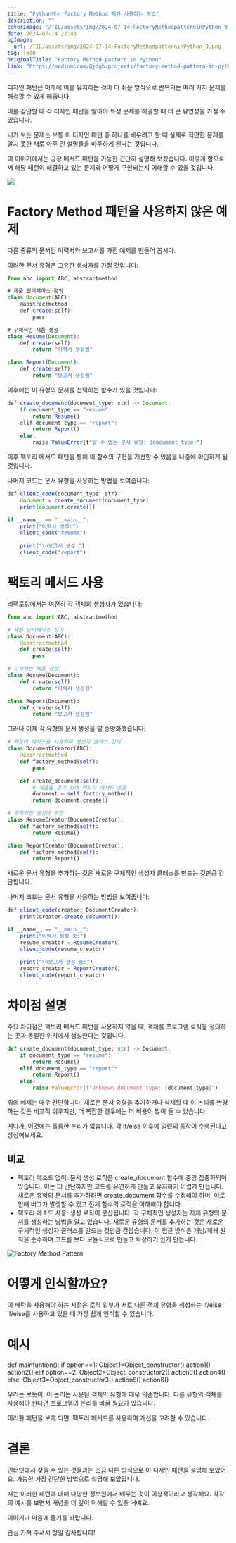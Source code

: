 ```yaml
---
title: "Python에서 Factory Method 패턴 사용하는 방법"
description: ""
coverImage: "/TIL/assets/img/2024-07-14-FactoryMethodpatterninPython_0.png"
date: 2024-07-14 23:43
ogImage: 
  url: /TIL/assets/img/2024-07-14-FactoryMethodpatterninPython_0.png
tag: Tech
originalTitle: "Factory Method pattern in Python"
link: "https://medium.com/@jdgb.projects/factory-method-pattern-in-python-94965735f497"
---
```



디자인 패턴은 미래에 이를 유지하는 것이 더 쉬운 방식으로 반복되는 여러 가지 문제를 해결할 수 있게 해줍니다.

이를 감안할 때 각 디자인 패턴을 알아야 특정 문제를 해결할 때 더 큰 유연성을 가질 수 있습니다.

내가 보는 문제는 보통 이 디자인 패턴 중 하나를 배우려고 할 때 실제로 직면한 문제를 알지 못한 채로 아주 긴 설명들을 마주하게 된다는 것입니다.

이 이야기에서는 공장 메서드 패턴을 가능한 간단히 설명해 보겠습니다. 이렇게 함으로써 해당 패턴이 해결하고 있는 문제와 어떻게 구현되는지 이해할 수 있을 것입니다.

<!-- TIL 수평 -->
<ins class="adsbygoogle"
     style="display:block"
     data-ad-client="ca-pub-4877378276818686"
     data-ad-slot="1549334788"
     data-ad-format="auto"
     data-full-width-responsive="true"></ins>
<script>
(adsbygoogle = window.adsbygoogle || []).push({});
</script>


<img src="/TIL/assets/img/2024-07-14-FactoryMethodpatterninPython_0.png" />

# Factory Method 패턴을 사용하지 않은 예제

다른 종류의 문서인 이력서와 보고서를 가진 예제를 만들어 봅시다.

이러한 문서 유형은 고유한 생성자를 가질 것입니다:


<!-- TIL 수평 -->
<ins class="adsbygoogle"
     style="display:block"
     data-ad-client="ca-pub-4877378276818686"
     data-ad-slot="1549334788"
     data-ad-format="auto"
     data-full-width-responsive="true"></ins>
<script>
(adsbygoogle = window.adsbygoogle || []).push({});
</script>

```js
from abc import ABC, abstractmethod

# 제품 인터페이스 정의
class Document(ABC):
    @abstractmethod
    def create(self):
        pass

# 구체적인 제품 생성
class Resume(Document):
    def create(self):
        return "이력서 생성됨"

class Report(Document):
    def create(self):
        return "보고서 생성됨"
```

이후에는 이 유형의 문서를 선택하는 함수가 있을 것입니다:

```js
def create_document(document_type: str) -> Document:
    if document_type == "resume":
        return Resume()
    elif document_type == "report":
        return Report()
    else:
        raise ValueError(f"알 수 없는 문서 유형: {document_type}")
```

이후 팩토리 메서드 패턴을 통해 이 함수의 구현을 개선할 수 있음을 나중에 확인하게 될 것입니다.

<!-- TIL 수평 -->
<ins class="adsbygoogle"
     style="display:block"
     data-ad-client="ca-pub-4877378276818686"
     data-ad-slot="1549334788"
     data-ad-format="auto"
     data-full-width-responsive="true"></ins>
<script>
(adsbygoogle = window.adsbygoogle || []).push({});
</script>

나머지 코드는 문서 유형을 사용하는 방법을 보여줍니다:

```js
def client_code(document_type: str):
    document = create_document(document_type)
    print(document.create())

if __name__ == "__main__":
    print("이력서 생성:")
    client_code("resume")
    
    print("\n보고서 생성:")
    client_code("report")
```

# 팩토리 메서드 사용

리팩토링에서는 여전히 각 객체의 생성자가 있습니다:

<!-- TIL 수평 -->
<ins class="adsbygoogle"
     style="display:block"
     data-ad-client="ca-pub-4877378276818686"
     data-ad-slot="1549334788"
     data-ad-format="auto"
     data-full-width-responsive="true"></ins>
<script>
(adsbygoogle = window.adsbygoogle || []).push({});
</script>

```python
from abc import ABC, abstractmethod

# 제품 인터페이스 정의
class Document(ABC):
    @abstractmethod
    def create(self):
        pass

# 구체적인 제품 생성
class Resume(Document):
    def create(self):
        return "이력서 생성됨"

class Report(Document):
    def create(self):
        return "보고서 생성됨"
```

그러나 이제 각 유형의 문서 생성을 탈 중앙화했습니다:

```python
# 팩토리 메서드를 사용하여 생성자 클래스 정의
class DocumentCreator(ABC):
    @abstractmethod
    def factory_method(self):
        pass

    def create_document(self):
        # 제품을 얻기 위해 팩토리 메서드 호출
        document = self.factory_method()
        return document.create()

# 구체적인 생성자 구현
class ResumeCreator(DocumentCreator):
    def factory_method(self):
        return Resume()

class ReportCreator(DocumentCreator):
    def factory_method(self):
        return Report()
```

새로운 문서 유형을 추가하는 것은 새로운 구체적인 생성자 클래스를 만드는 것만큼 간단합니다.

<!-- TIL 수평 -->
<ins class="adsbygoogle"
     style="display:block"
     data-ad-client="ca-pub-4877378276818686"
     data-ad-slot="1549334788"
     data-ad-format="auto"
     data-full-width-responsive="true"></ins>
<script>
(adsbygoogle = window.adsbygoogle || []).push({});
</script>

나머지 코드는 문서 유형을 사용하는 방법을 보여줍니다:

```js
def client_code(creator: DocumentCreator):
    print(creator.create_document())

if __name__ == "__main__":
    print("이력서 생성 중:")
    resume_creator = ResumeCreator()
    client_code(resume_creator)
    
    print("\n보고서 생성 중:")
    report_creator = ReportCreator()
    client_code(report_creator)
```

# 차이점 설명

주요 차이점은 팩토리 메서드 패턴을 사용하지 않을 때, 객체를 프로그램 로직을 정의하는 곳과 동일한 위치에서 생성한다는 것입니다.

<!-- TIL 수평 -->
<ins class="adsbygoogle"
     style="display:block"
     data-ad-client="ca-pub-4877378276818686"
     data-ad-slot="1549334788"
     data-ad-format="auto"
     data-full-width-responsive="true"></ins>
<script>
(adsbygoogle = window.adsbygoogle || []).push({});
</script>

```python
def create_document(document_type: str) -> Document:
    if document_type == "resume":
        return Resume()
    elif document_type == "report":
        return Report()
    else:
        raise ValueError(f"Unknown document type: {document_type}")
```

위의 예제는 매우 간단합니다. 새로운 문서 유형을 추가하거나 삭제할 때 이 논리를 변경하는 것은 비교적 쉬우지만, 더 복잡한 경우에는 더 비용이 많이 들 수 있습니다.

게다가, 이것에는 훌륭한 논리가 없습니다. 각 if/else 이후에 일련의 동작이 수행된다고 상상해보세요.

## 비교


<!-- TIL 수평 -->
<ins class="adsbygoogle"
     style="display:block"
     data-ad-client="ca-pub-4877378276818686"
     data-ad-slot="1549334788"
     data-ad-format="auto"
     data-full-width-responsive="true"></ins>
<script>
(adsbygoogle = window.adsbygoogle || []).push({});
</script>

- 팩토리 메소드 없이: 문서 생성 로직은 create_document 함수에 중앙 집중화되어 있습니다. 이는 더 간단하지만 코드를 유연하게 만들고 유지하기 어렵게 만듭니다. 새로운 유형의 문서를 추가하려면 create_document 함수를 수정해야 하며, 이로 인해 버그가 발생할 수 있고 전체 함수의 로직을 이해해야 합니다.
- 팩토리 메소드 사용: 생성 로직이 분산됩니다. 각 구체적인 생성자는 자체 유형의 문서를 생성하는 방법을 알고 있습니다. 새로운 유형의 문서를 추가하는 것은 새로운 구체적인 생성자 클래스를 만드는 것만큼 간답습니다. 이 접근 방식은 개방/폐쇄 원칙을 준수하며 코드를 보다 모듈식으로 만들고 확장하기 쉽게 만듭니다.

![Factory Method Pattern](/TIL/assets/img/2024-07-14-FactoryMethodpatterninPython_1.png)

# 어떻게 인식할까요?

이 패턴을 사용해야 하는 시점은 로직 일부가 서로 다른 객체 유형을 생성하는 if/else if/else를 사용하고 있을 때 가장 쉽게 인식할 수 있습니다.

<!-- TIL 수평 -->
<ins class="adsbygoogle"
     style="display:block"
     data-ad-client="ca-pub-4877378276818686"
     data-ad-slot="1549334788"
     data-ad-format="auto"
     data-full-width-responsive="true"></ins>
<script>
(adsbygoogle = window.adsbygoogle || []).push({});
</script>


# 예시
def mainfuntion():
    if option==1:
        Object1=Object_constructor()
        action1()
        action2()
    elif option==2:
        Object2=Object_constructor2()
        action3()
        action4()
    else:
        Object3=Object_constructor3()
        action5()
        action6()


우리는 보듯이, 이 논리는 사용된 객체의 유형에 매우 의존합니다. 다른 유형의 객체를 사용해야 한다면 프로그램의 논리를 바꿀 필요가 있습니다.

이러한 패턴을 보게 되면, 팩토리 메서드를 사용하여 개선을 고려할 수 있습니다.

# 결론


<!-- TIL 수평 -->
<ins class="adsbygoogle"
     style="display:block"
     data-ad-client="ca-pub-4877378276818686"
     data-ad-slot="1549334788"
     data-ad-format="auto"
     data-full-width-responsive="true"></ins>
<script>
(adsbygoogle = window.adsbygoogle || []).push({});
</script>

인터넷에서 찾을 수 있는 것들과는 조금 다른 방식으로 이 디자인 패턴을 설명해 보았어요. 가능한 가장 간단한 방법으로 설명해 보았답니다.

저는 이러한 패턴에 대해 다양한 정보원에서 배우는 것이 이상적이라고 생각해요. 각각의 예시를 보면서 개념을 더 깊이 이해할 수 있을 거예요.

이야기가 마음에 들기를 바랍니다.

관심 가져 주셔서 정말 감사합니다!